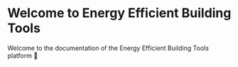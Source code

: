 # Welcome to Energy Efficient Building Tools

Welcome to the documentation of the Energy Efficient Building Tools platform 👋